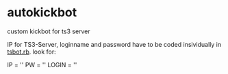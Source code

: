 # autokickbot
custom kickbot for ts3 server

IP for TS3-Server, loginname and password have to be coded insividually in [tsbot.rb](autokickbot/tsbot_copy.rb).
look for:

IP = ''
PW = ''
LOGIN = ''
